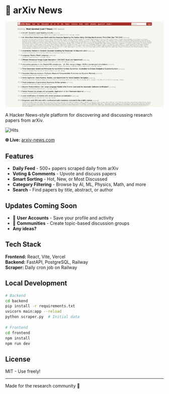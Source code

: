 # 📰 arXiv News

![arXiv News Screenshot](arxiv-news.png)

A Hacker News-style platform for discovering and discussing research papers from arXiv.

![Hits](https://hits.sh/github.com/peterdunson/arxiv-news.svg)

**🌐 Live:** [arxiv-news.com](https://arxiv-news.com)

## Features

- **Daily Feed** - 500+ papers scraped daily from arXiv
- **Voting & Comments** - Upvote and discuss papers
- **Smart Sorting** - Hot, New, or Most Discussed
- **Category Filtering** - Browse by AI, ML, Physics, Math, and more
- **Search** - Find papers by title, abstract, or author

## Updates Coming Soon

- 👤 **User Accounts** - Save your profile and activity
- 👥 **Communities** - Create topic-based discussion groups
- **Any ideas?**

## Tech Stack

**Frontend:** React, Vite, Vercel  
**Backend:** FastAPI, PostgreSQL, Railway  
**Scraper:** Daily cron job on Railway

## Local Development

```bash
# Backend
cd backend
pip install -r requirements.txt
uvicorn main:app --reload
python scraper.py  # Initial data

# Frontend
cd frontend
npm install
npm run dev
```

## License

MIT - Use freely!

---

Made for the research community 🔬
